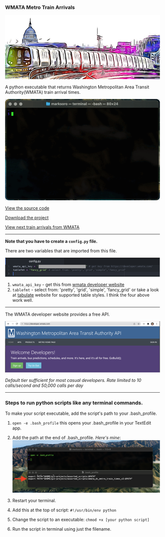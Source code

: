 ### WMATA Metro Train Arrivals

![image](https://raw.githubusercontent.com/m-soro/wmata_dc_metro_train_times_v2/main/files/dc_metro_art.PNG)

A python executable that returns Washington Metropolitan Area Transit Authority(WMATA) train arrival times.

<div class="animate__animated animate__fadeInDown"><img src="https://raw.githubusercontent.com/m-soro/wmata_dc_metro_train_times_v2/main/files/demo.gif" alt="demo"></div>

[View the source code](https://github.com/m-soro/wmata_dc_metro_train_times_v2/blob/main/metro)

[Download the project](https://github.com/m-soro/wmata_dc_metro_train_times_v2/archive/refs/heads/main.zip)

[View next train arrivals from WMATA](https://www.wmata.com/schedules/next-arrival/)

---

**Note that you have to create a `config.py` file.**

There are two variables that are imported from this file.

![image](https://raw.githubusercontent.com/m-soro/wmata_dc_metro_train_times_v2/main/files/config.png)

1. `wmata_api_key` - get this from [wmata developer website](https://developer.wmata.com/)
2. `tablefmt` - select from: 'pretty', 'grid', 'simple', 'fancy_grid' or take a look at [tabulate](https://pypi.org/project/tabulate/) website for supported table styles. I think the four above work well.

---

The WMATA developer website provides a free API.

[![image](https://raw.githubusercontent.com/m-soro/wmata_dc_metro_train_times_v2/main/files/wmatadevapi.png)](https://developer.wmata.com/)

*Default tier sufficient for most casual developers. Rate limited to 10 calls/second and 50,000 calls per day*

---

### Steps to run python scripts like any terminal commands.

To make your script executable, add the script's path to your .bash_profile.

1. `open -e .bash_profile` this opens your .bash_profile in your TextEdit app.

2. Add the path at the end of .bash_profile. *Here's mine*:
  ![image](https://raw.githubusercontent.com/m-soro/wmata_dc_metro_train_times_v2/main/files/exe.png)

3. Restart your terminal.

4. Add this at the top of script:
    `#!/usr/bin/env python`

5. Change the script to an executable:
    `chmod +x [your python script]`

6. Run the script in terminal using just the filename.
